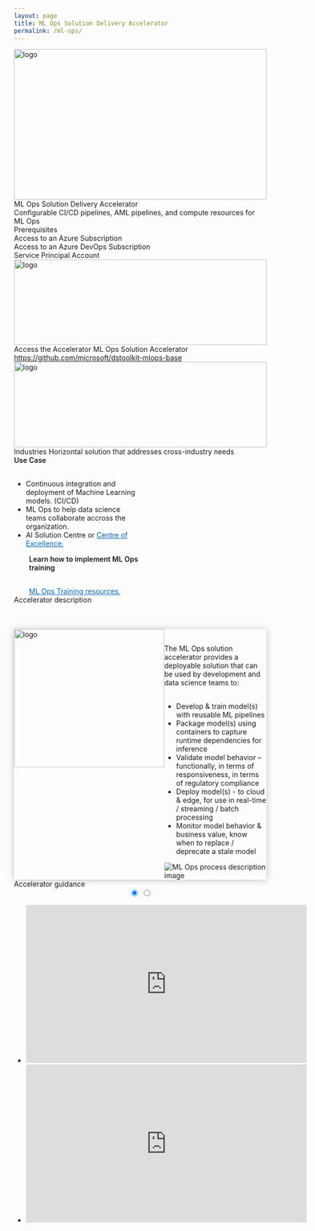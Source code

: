```yaml
---
layout: page
title: ML Ops Solution Delivery Accelerator
permalink: /ml-ops/
---
```


<div class="ml-ops">
    <div class="title-photo">
          <img src="/images/ml-ops/MDC19_cooling_002.jpg" alt="logo" height="300" style="width:100%;">
    </div>
    <div class="title">ML Ops Solution Delivery Accelerator</div>
    <div class="paragraph">Configurable CI/CD pipelines, AML pipelines, and compute resources for ML Ops</div>
    <div class="category">Prerequisites</div>
    <div class="prerequisites">
        <div class="prerequisites-card">
            <span class="prerequisites-text">Access to an Azure Subscription</span>
        </div>
        <div class="prerequisites-card">
            <span class="prerequisites-text">Access to an Azure DevOps Subscription</span>
        </div>
        <div class="prerequisites-card">
            <span class="prerequisites-text">Service Principal Account</span>
        </div>
    </div>
    <div class="toolkit-cards">
        <div class="toolkit-row">
            <div class="toolkit-card left">
                <img src="/images/CLO18_programmingCode_001.jpg" alt="logo" height="170" style="width:100%;">
                <span class="toolkit-card-title">Access the Accelerator</span>
                <span class="toolkit-card-content">
                    ML Ops Solution Accelerator <a href="https://github.com/microsoft/dstoolkit-mlops-base" target="_blank">https://github.com/microsoft/dstoolkit-mlops-base</a>
                </span>
            </div>
            <div class="toolkit-card right">
                <img src="/images/MSC19_paddingtonOffice_019.jpg" alt="logo" height="170" style="width:100%;">
                <span class="toolkit-card-title">Industries</span>
                <span class="toolkit-card-content">Horizontal solution that addresses cross-industry needs</span>
            </div>
        </div>
    </div>
    <div class="solution-accelerator-use-case">
        <div style="width: 50%;">
            <span style="font-weight:600; margin-right:50px;">Use Case</span>
            <ul style="margin-top: 30px;">
                <li> Continuous integration and deployment of Machine Learning models. (CI/CD)</li>
                <li> ML Ops to help data science teams collaborate accross the organization.</li>
                <li> AI Solution Centre or <span style="color:#0067B8; text-decoration: underline;"> Centre of Excellence. </span></li>
            </ul>
        </div>
        <div style="margin-left:30px; width: 50%; display:flex; flex-direction: column;">
            <span style="font-weight:600;">Learn how to implement ML Ops training</span>
            <span style="color:#0067B8; text-decoration: underline; margin-top:30px;">ML Ops Training resources.</span>
        </div>
    </div>
    <div class="category">Accelerator description</div>
    <div style="display:flex; margin-top: 50px; box-shadow: 0px 1px 13px rgba(0, 0, 0, 0.25);">
        <img src="/images/CLO20_ConferenceRoom_003.jpg" alt="logo" height="275" width="300">
        <div class="accelerator-description">
            <p style="margin-top: 30px; text-decoration: none;">The ML Ops solution accelerator provides a deployable 
                solution that can be used by development and data science teams to:</p>
            <ul style="margin-top: 30px;">
                <li> Develop & train model(s) with reusable ML pipelines</li>
                <li> Package model(s) using containers to capture runtime dependencies for inference</li>
                <li> Validate model behavior – functionally, in terms of responsiveness, in terms of regulatory compliance</li>
                <li> Deploy model(s) - to cloud & edge, for use in real-time / streaming / batch processing</li>
                <li> Monitor model behavior & business value, know when to replace / deprecate a stale model</li>
            </ul>
            <img src="/images/ml-ops/ML-Ops-process-description.png" alt="ML Ops process description image">
        </div>
    </div>
    <div class="category">Accelerator guidance</div>
    <div class="accelerator-guidance-videos">
<div style="height: 100%; text-align: center">
			<div class="csslider infinity" id="slider1">
			<input type="radio" name="slides" checked="checked" id="slides_1"/>
			<input type="radio" name="slides" id="slides_2"/>
				<ul>
                    <li>
                        <iframe width="560" height="315" src="https://www.youtube.com/embed/tdFetGQuBls" title="YouTube video player" frameborder="0" allow="accelerometer; autoplay; clipboard-write; encrypted-media; gyroscope; picture-in-picture" allowfullscreen></iframe>
					</li>
                    <li>
                        <iframe width="560" height="315" src="https://www.youtube.com/embed/itfpdwh6x0E" title="YouTube video player" frameborder="0" allow="accelerometer; autoplay; clipboard-write; encrypted-media; gyroscope; picture-in-picture" allowfullscreen></iframe>
                    </li>
				</ul>
					<div class="arrows">
						<label for="slides_1"></label>
						<label for="slides_2"></label>
						<label class="goto-first" for="slides_1"></label>
						<label class="goto-last" for="slides_10"></label>
					</div>
					<div class="navigation"> 
						<div>
							<label for="slides_1"></label>
							<label for="slides_2"></label>
						</div>
					</div>
			</div>
		</div>
    </div>
    <div style="width:100%; display: flex; justify-content:space-between; margin-top:50px; border-bottom: 1px solid #D2D2D2; padding-bottom: 50px;">
        <div style="display:flex; align-items:center; width:49%; height: 120px; box-shadow: 0px 1px 13px rgba(0, 0, 0, 0.25);">
            <img src="../images/related-accelerators.png" alt="logo" height="70" width="70" style="margin-left:20px;">
                <div style="display:flex; flex-direction:column; justify-content: space-between; margin-left: 20px;">
                    <span style="font-weight:600">Related Accelerators</span>
                    <a href="/classification-accelerator/" target="_blank" style="text-decoration:none">
                        <div class="text-button accelerator-button">Binary Classification Accelerator</div>
                    </a>
                </div>
        </div>
        <div style="display:flex; align-items:center; width:49%; height: 120px; box-shadow: 0px 1px 13px rgba(0, 0, 0, 0.25);">
            <img src="../images/contributing-guide.png" alt="logo" height="70" width="70" style="margin-left:20px;">
                <div style="display:flex; flex-direction:column; justify-content: space-between; margin-left: 20px;">
                    <span style="font-weight:600">Contributing Guide</span>
                    <a href="https://github.com/microsoft/dstoolkit-mlops-base/blob/main/CONTRIBUTING.md" target="_blank" style="text-decoration:none">
                        <div class="text-button accelerator-button">Contribution guideline</div>
                    </a>
                </div>
        </div>
    </div>
    <div class="category" style="margin-bottom: 30px;">Technologies</div>
    <div class="technologies">
        <span><a href="https://azure.microsoft.com/services/machine-learning" target="_blank">Azure Machine Learning</a></span>
        <span><a href="https://azure.microsoft.com/services/devops/" target="_blank">Azure DevOps</a></span>
        <span><a href="https://azure.microsoft.com/services/key-vault/" target="_blank">Azure Key Vault</a></span>
        <span>Azure Compute Instance</span>
        <span>Azure Compute Cluster</span>
        <span><a href="https://azure.microsoft.com/services/container-instances/" target="_blank">Azure Container Instance</a></span>
        <span><a href="https://azure.microsoft.com/services/kubernetes-service/" target="_blank">Azure Kubernetes Services</a></span>
    </div>
  <div class="subtitle borders" style="margin-top:0px">
    <!--Architecture-->
    <button type="button" class="btn" data-toggle="collapse" data-target="#collapsibleSectionArch">
        <div class="accelerator-buttons">
            <div style="width: 100%; text-align: center;">
                <span class="see-more-text">Architecture</span>
            </div>
            <i class="material-icons" style="margin-bottom:0px; font-size: 42px; border-left: 3px solid white; padding-left: 10px;">add</i>
        </div>
    </button>
    <div id="collapsibleSectionArch" class="collapse">
        <img src="/images/ml-ops/Architecture.png" alt="Architecture image">
    </div>
    <!--Branching Strategy-->
    <button type="button" class="btn" data-toggle="collapse" data-target="#collapsibleSectionBrStrat">
        <div class="accelerator-buttons">
            <div style="width: 100%; text-align: center;">
                <span class="see-more-text">Branching Strategy</span>
            </div>
            <i class="material-icons" style="margin-bottom:0px; font-size: 42px; border-left: 3px solid white; padding-left: 10px;">add</i>
        </div>
    </button>
    <div id="collapsibleSectionBrStrat" class="collapse">
        <img src="/images/ml-ops/Branching-Strategy.png" alt="Branching Strategy image">
    </div>
    <!--Accelerator Components-->
    <button type="button" class="btn" data-toggle="collapse" data-target="#collapsibleSectionAccelComp">
        <div class="accelerator-buttons">
            <div style="width: 100%; text-align: center;">
                <span class="see-more-text">Accelerator Components</span>
            </div>
            <i class="material-icons" style="margin-bottom:0px; font-size: 42px; border-left: 3px solid white; padding-left: 10px;">add</i>
        </div>
    </button>
    <div id="collapsibleSectionAccelComp" class="collapse">
        <img src="/images/ml-ops/Code-blueprint.png" alt="Code blueprint image">
    </div>
  </div>
    <div class="category">Contributors</div>
    <div class="accelerator-contributors">
        <div class="accelerator-contributor">
            <div class="accelerator-contributor-image"> 
                <img src="TODO" alt="contributor photo" height="100" width="100">
            </div>
            <div style="margin-left:10px;">
                <p class="accelerator-contributor-text">flpy</p>
            </div>
        </div>
        <div class="accelerator-contributor">
            <div class="accelerator-contributor-image">
                <img src="TODO" alt="contributor photo" height="100" width="100">
            </div>
            <div style="margin-left:10px;">
                <p class="accelerator-contributor-text">mame</p>
            </div>
        </div>
        <div class="accelerator-contributor">
            <div class="accelerator-contributor-image">
                <img src="TODO" alt="contributor photo" height="100" width="100">
            </div>
            <div style="margin-left:10px;">
                <p class="accelerator-contributor-text">trng</p>
            </div>
        </div>
        <div class="accelerator-contributor">
            <div class="accelerator-contributor-image"> 
                <img src="TODO" alt="contributor photo" height="100" width="100">
            </div>
            <div style="margin-left:10px;">
                <p class="accelerator-contributor-text">lina</p>
            </div>
        </div>
    </div>
</div>
